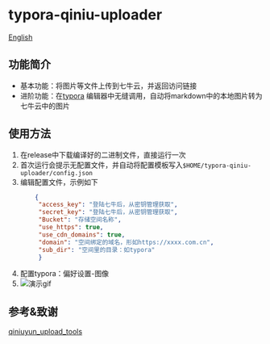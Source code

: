 # typora-qiniu-uploader

[English](Readme-en.md)

## 功能简介

- 基本功能：将图片等文件上传到七牛云，并返回访问链接
- 进阶功能：在[typora](https://typora.io/) 编辑器中无缝调用，自动将markdown中的本地图片转为七牛云中的图片

## 使用方法

1. 在release中下载编译好的二进制文件，直接运行一次
2. 首次运行会提示无配置文件，并自动将配置模板写入`$HOME/typora-qiniu-uploader/config.json`
3. 编辑配置文件，示例如下
   ```json
       {
        "access_key": "登陆七牛后，从密钥管理获取",
        "secret_key": "登陆七牛后，从密钥管理获取",
        "Bucket": "存储空间名称",
        "use_https": true,
        "use_cdn_domains": true,
        "domain": "空间绑定的域名，形如https://xxxx.com.cn",
        "sub_dir": "空间里的目录：如typora"
        }
   ```
4. 配置typora：偏好设置-图像
5. ![演示gif](https://qncdn.wubowen.com.cn/typora/210508-162521-tqu-demo.gif)

## 参考&致谢

[qiniuyun_upload_tools](https://github.com/Han-Ya-Jun/qiniuyun_upload_tools)